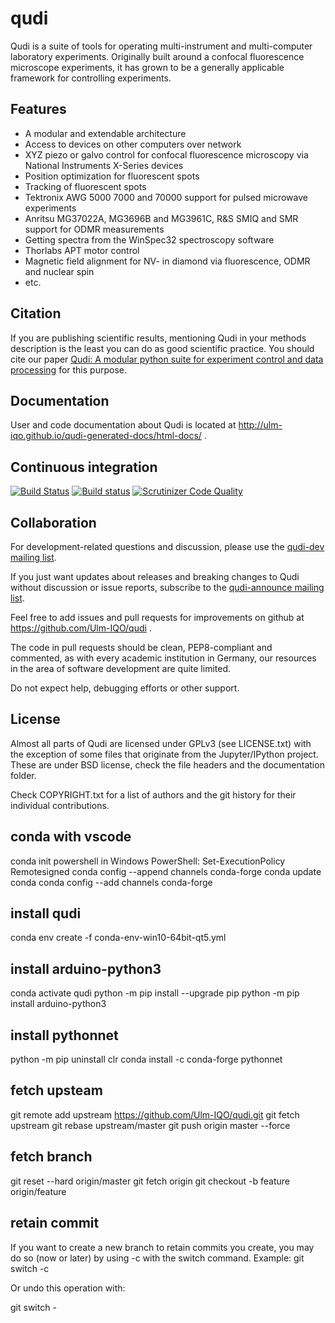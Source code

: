 # qudi
Qudi is a suite of tools for operating multi-instrument and multi-computer laboratory experiments.
Originally built around a confocal fluorescence microscope experiments, it has grown to be a generally applicable framework for controlling experiments.

## Features
  * A modular and extendable architecture
  * Access to devices on other computers over network
  * XYZ piezo or galvo control for confocal fluorescence microscopy via National Instruments X-Series devices
  * Position optimization for fluorescent spots
  * Tracking of fluorescent spots
  * Tektronix AWG 5000 7000 and 70000 support for pulsed microwave experiments
  * Anritsu MG37022A, MG3696B and MG3961C, R&S SMIQ and SMR support for ODMR measurements
  * Getting spectra from the WinSpec32 spectroscopy software
  * Thorlabs APT motor control
  * Magnetic field alignment for NV- in diamond via fluorescence, ODMR and nuclear spin
  * etc.

## Citation
If you are publishing scientific results, mentioning Qudi in your methods description is the least you can do as good scientific practice.
You should cite our paper [Qudi: A modular python suite for experiment control and data processing](http://doi.org/10.1016/j.softx.2017.02.001) for this purpose.

## Documentation
User and code documentation about Qudi is located at http://ulm-iqo.github.io/qudi-generated-docs/html-docs/ .

## Continuous integration 
[![Build Status](https://travis-ci.org/Ulm-IQO/qudi.svg?branch=master)](https://travis-ci.org/Ulm-IQO/qudi)
[![Build status](https://ci.appveyor.com/api/projects/status/ma1a125b31cbl6tu/branch/master?svg=true)](https://ci.appveyor.com/project/InstituteforQuantumOptics/qudi/branch/master)
[![Scrutinizer Code Quality](https://scrutinizer-ci.com/g/Ulm-IQO/qudi/badges/quality-score.png?b=master)](https://scrutinizer-ci.com/g/Ulm-IQO/qudi/?branch=master)

## Collaboration
For development-related questions and discussion, please use the [qudi-dev mailing list](http://www.freelists.org/list/qudi-dev).

If you just want updates about releases and breaking changes to Qudi without discussion or issue reports,
subscribe to the [qudi-announce mailing list](http://www.freelists.org/list/qudi-announce).

Feel free to add issues and pull requests for improvements on github at https://github.com/Ulm-IQO/qudi .

The code in pull requests should be clean, PEP8-compliant and commented, as with every academic institution in Germany,
our resources in the area of software development are quite limited.

Do not expect help, debugging efforts or other support.

## License
Almost all parts of Qudi are licensed under GPLv3 (see LICENSE.txt) with the exception of some files
that originate from the Jupyter/IPython project.
These are under BSD license, check the file headers and the documentation folder.

Check COPYRIGHT.txt for a list of authors and the git history for their individual contributions.


## conda with vscode
conda init powershell
in Windows PowerShell: Set-ExecutionPolicy Remotesigned
conda config --append channels conda-forge
conda update conda
conda config --add channels conda-forge


##  install qudi
conda env create -f conda-env-win10-64bit-qt5.yml


## install arduino-python3
conda activate qudi
python -m pip install --upgrade pip
python -m pip install arduino-python3

## install pythonnet
python -m pip uninstall clr
conda install -c conda-forge pythonnet

## fetch upsteam
git remote add upstream https://github.com/Ulm-IQO/qudi.git
git fetch upstream
git rebase upstream/master
git push origin master --force

## fetch branch
git reset --hard origin/master
git fetch origin
git checkout -b feature origin/feature

## retain commit
If you want to create a new branch to retain commits you create, you may
do so (now or later) by using -c with the switch command. Example:
  git switch -c <new-branch-name>

Or undo this operation with:

  git switch -